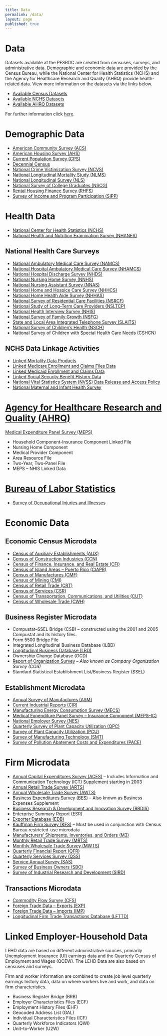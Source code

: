 ```yaml
---
title: Data
permalink: /data/
layout: page
published: true
---
```



# Data

Datasets available at the PFSRDC are created from censuses, surveys, and administrative data. Demographic and economic data are provided by the Census Bureau, while the National Center for Health Statistics (NCHS) and the Agency for Healthcare Research and Quality (AHRQ) provide health-related data. View more information on the datasets via the links below.

- [Available Census Datasets](http://www.census.gov/ces/dataproducts/index.html)
- [Available NCHS Datasets](http://www.cdc.gov/rdc/b1datatype/dt100.htm)
- [Available AHRQ Datasets](http://meps.ahrq.gov/mepsweb/data_stats/onsite_datacenter.jsp)

For further information click [here](https://www.census.gov/about/adrm/fsrdc/about/available_data.html).


# Demographic Data

- [American Community Survey (ACS)](https://www.census.gov/acs/www/)
- [American Housing Survey (AHS)](https://www.census.gov/programs-surveys/ahs/)
- [Current Population Survey (CPS)](https://www.census.gov/cps/)
- [Decennial Census](https://www.census.gov/cps/)
- [National Crime Victimization Survey (NCVS)](http://bjs.ojp.usdoj.gov/index.cfm?ty=dcdetail&iid=245)
- [National Longitudinal Mortality Study (NLMS)](https://www.census.gov/did/www/nlms/)
- [National Longitudinal Survey (NLS)](https://www.nlsinfo.org/investigator/pages/login.jsp)
- [National Survey of College Graduates (NSCG)](http://www.nsf.gov/statistics/srvygrads/)
- [Rental Housing Finance Survey (RHFS)](https://bhs.econ.census.gov/bhs/rhfs/about.html)
- [Survey of Income and Program Participation (SIPP)](https://www.census.gov/sipp/)

# Health Data

- [National Center for Health Statistics (NCHS)](http://cdc.gov/nchs)
- [National Health and Nutrition Examination Survey (NHANES)](http://www.cdc.gov/rdc/B1dataType/dt1222.htm)

## National Health Care Surveys

- [National Ambulatory Medical Care Survey (NAMCS)](http://www.cdc.gov/rdc/B1DataType/Dt1224a.htm)
- [National Hospital Ambulatory Medical Care Survey (NHAMCS)](http://www.cdc.gov/rdc/B1DataType/Dt1224a.htm)
- [National Hospital Discharge Survey (NHDS)](http://www.cdc.gov/rdc/B1dataType/Dt1224b.htm)
- [National Nursing Home Survey (NNHS)](http://www.cdc.gov/rdc/B1dataType/Dt1224c.htm)
- [National Nursing Assistant Survey (NNAS)](http://www.cdc.gov/rdc/B1dataType/Dt1224c.htm)
- [National Home and Hospice Care Survey (NHHCS)](http://www.cdc.gov/rdc/B1dataType/Dt1224d.htm)
- [National Home Health Aide Survey (NHHAS)](http://www.cdc.gov/rdc/B1dataType/Dt1224d.htm)
- [National Survey of Residential Care Facilities (NSRCF)](http://www.cdc.gov/rdc/B1dataType/Dt1224e.htm)
- [National Study of Long-Term Care Providers (NSLTCP)](http://www.cdc.gov/rdc/B1dataType/Dt1224f.htm)
- [National Health Interview Survey (NHIS)](http://www.cdc.gov/rdc/B1DataType/Dt1225.htm)
- [National Survey of Family Growth (NSFG)](http://www.cdc.gov/rdc/B1DataType/Dt1226.htm)
- [State and Local Area Integrated Telephone Survey (SLAITS)](http://www.cdc.gov/rdc/B1DataType/Dt1227.htm)
- [National Survey of Children’s Health (NSCH)](http://www.cdc.gov/nchs/slaits/nsch.htm)
- National Survey of Children with Special Health Care Needs (CSHCN)


## NCHS Data Linkage Activities

- [Linked Mortality Data Products](http://www.cdc.gov/nchs/data_access/data_linkage/mortality.htm)
- [Linked Medicare Enrollment and Claims Files Data](http://www.cdc.gov/nchs/data_access/data_linkage/cms_medicare.htm)
- [Linked Medicaid Enrollment and Claims Data](http://www.cdc.gov/nchs/data_access/data_linkage/cms_medicaid.htm)
- [Linked Social Security Benefit History Data](http://www.cdc.gov/nchs/data_access/data_linkage/ssa.htm)
- [National Vital Statistics System (NVSS) Data Release and Access Policy](http://www.cdc.gov/nchs/nvss/dvs_data_release.htm)
- [National Maternal and Infant Health Survey](http://www.cdc.gov/nchs/nvss/nmihs.htm)

# [Agency for Healthcare Research and Quality (AHRQ)](http://www.ahrq.gov/)

[Medical Expenditure Panel Survey (MEPS)](https://meps.ahrq.gov/mepsweb/data_stats/onsite_datacenter.jsp)

- Household Component-Insurance Component Linked File
- Nursing Home Component
- Medical Provider Component
- Area Resource File
- Two-Year, Two-Panel File
- MEPS – NHIS Linked Data

# [Bureau of Labor Statistics](http://www.bls.gov/rda/)

- [Survey of Occupational Injuries and Illnesses](http://www.bls.gov/iif/)


# Economic Data

## Economic Census Microdata

- [Census of Auxiliary Establishments (AUX)](https://www.census.gov/econ/index.html)
- [Census of Construction Industries (CCN)](https://www.census.gov/econ/index.html)
- [Census of Finance, Insurance, and Real Estate (CFI)](https://www.census.gov/econ/index.html)
- [Census of Island Areas – Puerto Rico (CIAPR)](https://www.census.gov/econ/islandareas/)
- [Census of Manufactures (CMF)](https://www.census.gov/econ/index.html)
- [Census of Mining (CMI)](https://www.census.gov/econ/index.html)
- [Census of Retail Trade (CRT)](https://www.census.gov/econ/index.html)
- [Census of Services (CSR)](https://www.census.gov/econ/index.html)
- [Census of Transportation, Communications, and Utilities (CUT)](https://www.census.gov/econ/index.html)
- [Census of Wholesale Trade (CWH)](https://www.census.gov/econ/index.html)


## Business Register Microdata

- Compustat–SSEL Bridge (CSB) – constructed using the 2001 and 2005 Compustat and its history files.
- Form 5500 Bridge File
- Integrated Longitudinal Business Database (ILBD)
- [Longitudinal Business Database (LBD)](https://www.census.gov/ces/dataproducts/datasets/lbd.html)
- Ownership Change Database (OCD)
- [Report of Organization Survey](http://bhs.econ.census.gov/bhs/cosasm/cosabout.html) – *Also known as Company Organization Survey (COS)*
- Standard Statistical Establishment List/Business Register (SSEL)

## Establishment Microdata

- [Annual Survey of Manufactures (ASM)](http://www.census.gov/programs-surveys/asm.html)
- [Current Industrial Reports (CIR)](https://www.census.gov/manufacturing/cir/index.html)
- [Manufacturing Energy Consumption Survey (MECS)](http://www.eia.gov/emeu/mecs/)
- [Medical Expenditure Panel Survey – Insurance Component (MEPS–IC)](http://meps.ahrq.gov/mepsweb/survey_comp/Insurance.jsp)
- [National Employer Survey (NES)](https://www.census.gov/econ/overview/mu2400.html)
- [Quarterly Survey of Plant Capacity Utilization (QPC)](https://www.census.gov/manufacturing/capacity/index.html)
- [Survey of Plant Capacity Utilization (PCU)](https://www.census.gov/manufacturing/capacity/index.html)
- [Survey of Manufacturing Technology (SMT)](https://www.census.gov/econ/overview/ma0700.html)
- [Survey of Pollution Abatement Costs and Expenditures (PACE)](https://www.epa.gov/environmental-economics/pollution-abatement-costs-and-expenditures-2005-survey)

# Firm Microdata

- [Annual Capital Expenditures Survey (ACES)](http://www.census.gov/programs-surveys/aces.html) – Includes Information and Communication Technology (ICT) Supplement starting in 2003
- [Annual Retail Trade Survey (ARTS)](https://www.census.gov/retail/)
- [Annual Wholesale Trade Survey (AWTS)](https://www.census.gov/wholesale/)
- [Business Expenditures Survey (BES)](https://www.census.gov/econ/bes/index.html) – Also known as Business Expenses Supplement
- [Business Research & Development and Innovation Survey (BRDIS)](https://www.census.gov/manufacturing/brdis/)
- Enterprise Summary Report (ESR)
- [Exporter Database (EDB)](https://www.census.gov/foreign-trade/about/index.html#exporterdatabase)
- [Kauffman Firm Survey (KFS)](http://www.kauffman.org/what-we-do/research/kauffman-firm-survey-series) – Must be used in conjunction with Census Bureau restricted-use microdata
- [Manufacturers’ Shipments, Inventories, and Orders (M3)](https://www.census.gov/manufacturing/m3/index.html)
- [Monthly Retail Trade Survey (MRTS)](https://www.census.gov/retail/index.html)
- [Monthly Wholesale Trade Survey (MWTS)](https://www.census.gov/wholesale/index.html)
- [Quarterly Financial Report (QFR)](https://www.census.gov/econ/qfr/index.html)
- [Quarterly Services Survey (QSS)](http://bhs.econ.census.gov/bhs/qss/about.html)
- [Service Annual Survey (SAS)](https://www.census.gov/services/index.html)
- [Survey of Business Owners (SBO)](http://census.gov/programs-surveys/sbo.html)
- [Survey of Industrial Research and Development (SIRD)](http://www.nsf.gov/statistics/srvyindustry/sird.cfm)

## Transactions Microdata

- [Commodity Flow Survey (CFS)](https://www.census.gov/econ/cfs/index.html)
- [Foreign Trade Data – Exports (EXP)](https://www.census.gov/ces/dataproducts/datasets/exp.html)
- [Foreign Trade Data – Imports (IMP)](https://www.census.gov/ces/dataproducts/datasets/imp.html)
- [Longitudinal Firm Trade Transactions Database (LFTTD)](https://www.census.gov/ces/dataproducts/datasets/lfttd.html)

# Linked Employer-Household Data

LEHD data are based on different administrative sources, primarily Unemployment Insurance (UI) earnings data and the Quarterly Census of Employment and Wages (QCEW). The LEHD Data are also based on censuses and surveys.

Firm and worker information are combined to create job level quarterly earnings history data, data on where workers live and work, and data on firm characteristics.

- Business Register Bridge (BRB)
- Employer Characteristics Files (ECF)
- Employment History Files (EHF)
- Geocoded Address List (GAL)
- Individual Characteristics Files (ICF)
- Quarterly Workforce Indicators (QWI)
- Unit–to–Worker (U2W)
